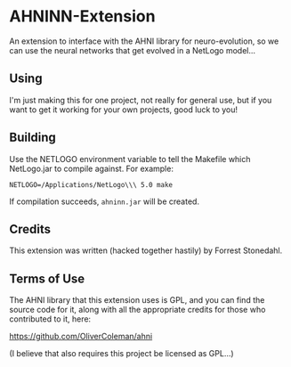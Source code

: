 AHNINN-Extension
==============

An extension to interface with the AHNI library for neuro-evolution,
 so we can use the neural networks that get evolved in a NetLogo model...


## Using

I'm just making this for one project, not really for general use, but if you want to get it working for your own projects, good luck to you!

## Building

Use the NETLOGO environment variable to tell the Makefile which NetLogo.jar to compile against.  For example:

    NETLOGO=/Applications/NetLogo\\\ 5.0 make

If compilation succeeds, `ahninn.jar` will be created.

## Credits

This extension was written (hacked together hastily) by Forrest Stonedahl.

## Terms of Use

The AHNI library that this extension uses is GPL, and you can find the source code for it, along with all the appropriate credits for those who contributed to it, here:

https://github.com/OliverColeman/ahni

(I believe that also requires this project be licensed as GPL...)

